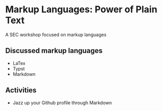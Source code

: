 # Markup Languages: Power of Plain Text

A SEC workshop focused on markup languages

## Discussed markup languages
- LaTex
- Typst
- Markdown

## Activities
- Jazz up your Github profile through Markdown
